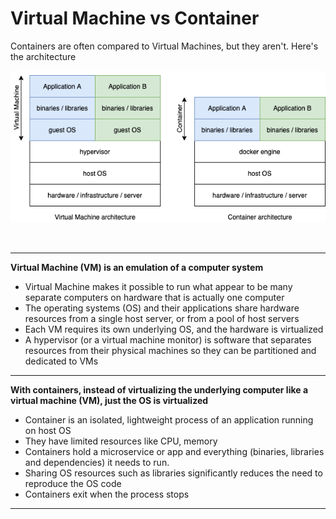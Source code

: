 # **Virtual Machine vs Container**

Containers are often compared to Virtual Machines, but they aren't. Here's the architecture

<p align="center">
    <img src="../pictures/container_vs_vm.png">
</p>
<br>

---

**Virtual Machine (VM) is an emulation of a computer system**
 * Virtual Machine makes it possible to run what appear to be many separate computers on hardware that is actually one computer
 * The operating systems (OS) and their applications share hardware resources from a single host server, or from a pool of host servers
 * Each VM requires its own underlying OS, and the hardware is virtualized
 * A hypervisor (or a virtual machine monitor) is software that separates resources from their physical machines so they can be partitioned and dedicated to VMs
---

**With containers, instead of virtualizing the underlying computer like a virtual machine (VM), just the OS is virtualized**
 * Container is an isolated, lightweight process of an application running on host OS 
 * They have limited resources like CPU, memory
 * Containers hold a microservice or app and everything (binaries, libraries and dependencies) it needs to run.
 * Sharing OS resources such as libraries significantly reduces the need to reproduce the OS code
 * Containers exit when the process stops
---